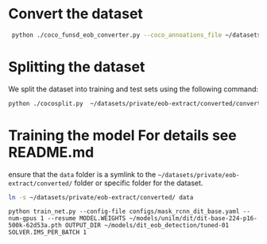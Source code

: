 
# Convert the dataset

```bash
 python ./coco_funsd_eob_converter.py --coco_annoations_file ~/datasets/private/eob-extract/project_eob-extraction-2023_11_13_17_54_08-coco/annotations/instances_default.json --output_file ~/datasets/private/eob-extract/converted/converted.json
```


Splitting the dataset
=====================
We split the dataset into training and test sets using the following command:

```bash
python ./cocosplit.py  ~/datasets/private/eob-extract/converted/converted.json ~/datasets/private/eob-extract/converted/instances_training.json ~/datasets/private/eob-extract/converted/instances_test.json -s .8
```

Training the model
For details see README.md
=======================

ensure that the `data` folder is a symlink to the `~/datasets/private/eob-extract/converted/` folder or specific folder for the dataset.

```bash
ln -s ~/datasets/private/eob-extract/converted/ data
```

```
python train_net.py --config-file configs/mask_rcnn_dit_base.yaml --num-gpus 1 --resume MODEL.WEIGHTS ~/models/unilm/dit/dit-base-224-p16-500k-62d53a.pth OUTPUT_DIR ~/models/dit_eob_detection/tuned-01 SOLVER.IMS_PER_BATCH 1
```